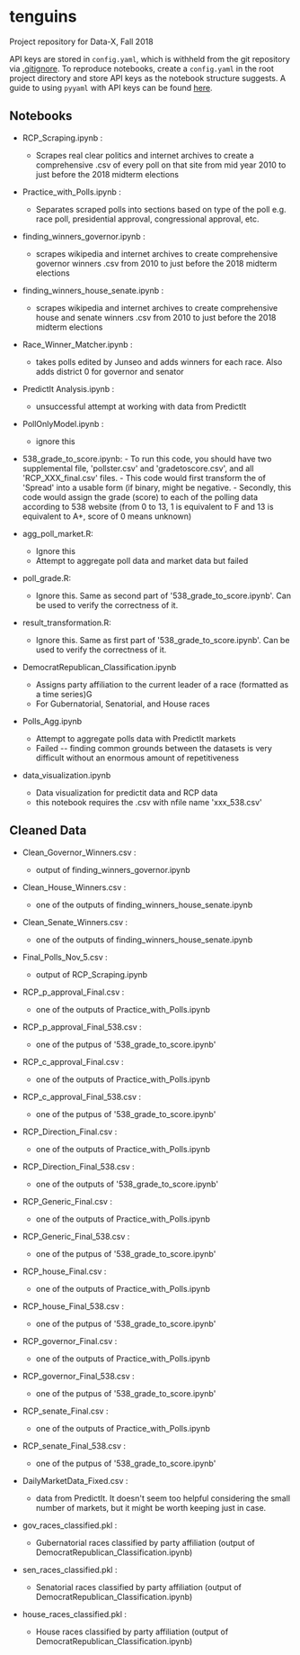 # tenguins
Project repository for Data-X, Fall 2018

API keys are stored in `config.yaml`, which is withheld from the git repository via [.gitignore](./.gitignore). To reproduce notebooks, create a `config.yaml` in the root project directory and store API keys as the notebook structure suggests. A guide to using `pyyaml` with API keys can be found  [here](notebooks/0-setup).


## Notebooks


- RCP_Scraping.ipynb :
	- Scrapes real clear politics and internet archives to create a comprehensive .csv of every poll on that site from mid year 2010 to just before the 2018 midterm elections

- Practice_with_Polls.ipynb :
	- Separates scraped polls into sections based on type of the poll e.g. race poll, presidential approval, congressional approval, etc.

- finding_winners_governor.ipynb :
	- scrapes wikipedia and internet archives to create comprehensive governor winners .csv from 2010 to just before the 2018 midterm elections

- finding_winners_house_senate.ipynb :
	- scrapes wikipedia and internet archives to create comprehensive house and senate winners .csv from 2010 to just before the 2018 midterm elections

- Race_Winner_Matcher.ipynb :
	- takes polls edited by Junseo and adds winners for each race. Also adds district 0 for governor and senator

- PredictIt Analysis.ipynb :
	- unsuccessful attempt at working with data from PredictIt

- PollOnlyModel.ipynb :
	- ignore this

- 538_grade_to_score.ipynb:
    	- To run this code, you should have two supplemental file, 'pollster.csv' and 'gradetoscore.csv', and all 'RCP_XXX_final.csv' files. 
    	- This code would first transform the of 'Spread' into a usable form (if binary, might be negative. 
    	- Secondly, this code would assign the grade (score) to each of the polling data according to 538 website (from 0 to 13, 1 is equivalent to F and 13 is equivalent to A+, score of 0 means unknown)

- agg_poll_market.R:
	- Ignore this
	- Attempt to aggregate poll data and market data but failed

- poll_grade.R:
	- Ignore this. Same as second part of '538_grade_to_score.ipynb'. Can be used to verify the correctness of it.
	
- result_transformation.R:
	- Ignore this. Same as first part of '538_grade_to_score.ipynb'. Can be used to verify the correctness of it.

- DemocratRepublican_Classification.ipynb
	- Assigns party affiliation to the current leader of a race (formatted as a time series)G
	- For Gubernatorial, Senatorial, and House races

- Polls_Agg.ipynb
	- Attempt to aggregate polls data with PredictIt markets
	- Failed -- finding common grounds between the datasets is very difficult without an enormous amount of repetitiveness

- data_visualization.ipynb
	- Data visualization for predictit data and RCP data
	- this notebook requires the .csv with nfile name 'xxx_538.csv'
	
## Cleaned Data


- Clean_Governor_Winners.csv :
	- output of finding_winners_governor.ipynb

- Clean_House_Winners.csv :
	- one of the outputs of finding_winners_house_senate.ipynb

- Clean_Senate_Winners.csv :
	- one of the outputs of finding_winners_house_senate.ipynb

- Final_Polls_Nov_5.csv :
	- output of RCP_Scraping.ipynb

- RCP_p_approval_Final.csv :
	- one of the outputs of Practice_with_Polls.ipynb
- RCP_p_approval_Final_538.csv :
	- one of the putpus of '538_grade_to_score.ipynb'
	
- RCP_c_approval_Final.csv :
	- one of the outputs of Practice_with_Polls.ipynb
	
- RCP_c_approval_Final_538.csv :
	- one of the putpus of '538_grade_to_score.ipynb'
	
- RCP_Direction_Final.csv :
	- one of the outputs of Practice_with_Polls.ipynb

- RCP_Direction_Final_538.csv :
	- one of the outputs of '538_grade_to_score.ipynb'
	
- RCP_Generic_Final.csv :
	- one of the outputs of Practice_with_Polls.ipynb
	
- RCP_Generic_Final_538.csv :
	- one of the putpus of '538_grade_to_score.ipynb'

- RCP_house_Final.csv :
	- one of the outputs of Practice_with_Polls.ipynb

- RCP_house_Final_538.csv :
	- one of the putpus of '538_grade_to_score.ipynb'

- RCP_governor_Final.csv :
	- one of the outputs of Practice_with_Polls.ipynb

- RCP_governor_Final_538.csv :
	- one of the putpus of '538_grade_to_score.ipynb'

- RCP_senate_Final.csv :
	- one of the outputs of Practice_with_Polls.ipynb
	
- RCP_senate_Final_538.csv :
	- one of the putpus of '538_grade_to_score.ipynb'

- DailyMarketData_Fixed.csv :
	- data from PredictIt. It doesn't seem too helpful considering the small number of markets, but it might be worth keeping just in case.
	
- gov_races_classified.pkl :
	- Gubernatorial races classified by party affiliation (output of DemocratRepublican_Classification.ipynb)
	
- sen_races_classified.pkl :
	- Senatorial races classified by party affiliation (output of DemocratRepublican_Classification.ipynb)
	
- house_races_classified.pkl :
	- House races classified by party affiliation (output of DemocratRepublican_Classification.ipynb)
